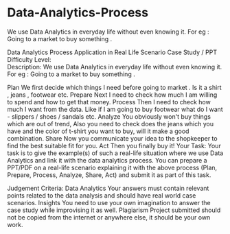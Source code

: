 # Data-Analytics-Process
We use Data Analytics in everyday life without even knowing it. For eg : Going to a market to buy something .

Data Analytics Process
Application in Real Life Scenario Case Study / PPT
Difficulty Level:     
Description:
We use Data Analytics in everyday life without even knowing it.
For eg : Going to a market to buy something .

Plan
We first decide which things I need before going to market . Is it a shirt , jeans , footwear etc.
Prepare
Next I need to check how much I am willing to spend and how to get that money.
Process
Then I need to check how much I want from the data. Like if I am going to buy footwear what do I want - slippers / shoes / sandals etc.
Analyze
You obviously won't buy things which are out of trend, Also you need to check does the jeans which you have and the color of t-shirt you want to buy, will it make a good combination.
Share
Now you communicate your idea to the shopkeeper to find the best suitable fit for you.
Act
Then you finally buy it!
Your Task:
Your task is to give the example(s) of such a real-life situation where we use Data Analytics and link it with the data analytics process. You can prepare a PPT/PDF on a real-life scenario explaining it with the above process (Plan, Prepare, Process, Analyze, Share, Act) and submit it as part of this task.

Judgement Criteria:
Data Analytics
Your answers must contain relevant points related to the data analysis and should have real world case scenarios.
Insights
You need to use your own imagination to answer the case study while improvising it as well.
Plagiarism
Project submitted should not be copied from the internet or anywhere else, it should be your own work.
